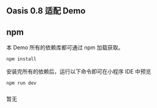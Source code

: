 ## Oasis 0.8 适配 Demo

## npm
本 Demo 所有的依赖库都可通过 npm 加载获取。

```sh
npm install
```

安装完所有的依赖后，运行以下命令即可在小程序 IDE 中预览

```sh
npm run dev
```

### 


暂无